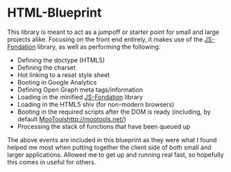 HTML-Blueprint
===
This library is meant to act as a jumpoff or starter point for small and large
projects alike. Focusing on the front end entirely, it makes use of the
[JS-Fondation](https://github.com/onassar/JS-Foundation) library, as well as
performing the following:

 - Defining the doctype (HTML5)
 - Defining the charset
 - Hot linking to a reset style sheet
 - Booting in Google Analytics
 - Defining Open Graph meta tags/information
 - Loading in the minified
[JS-Fondation](https://github.com/onassar/JS-Foundation) library
 - Loading in the HTML5 shiv (for non-modern browsers)
 - Booting in the required scripts after the DOM is ready (including, by default
[MooTools]()http://mootools.net/)
 - Processing the stack of functions that have been queued up

The above events are included in this blueprint as they were what I found helped
me most when putting together the client side of both small and larger
applications. Allowed me to get up and running real fast, so hopefully this
comes in useful for others.

